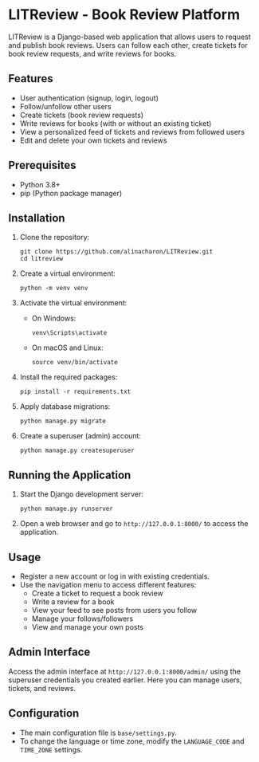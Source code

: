 # LITReview - Book Review Platform

LITReview is a Django-based web application that allows users to request and publish book reviews. Users can follow each other, create tickets for book review requests, and write reviews for books.

## Features

- User authentication (signup, login, logout)
- Follow/unfollow other users
- Create tickets (book review requests)
- Write reviews for books (with or without an existing ticket)
- View a personalized feed of tickets and reviews from followed users
- Edit and delete your own tickets and reviews

## Prerequisites

- Python 3.8+
- pip (Python package manager)

## Installation

1. Clone the repository:
   ```
   git clone https://github.com/alinacharon/LITReview.git
   cd litreview
   ```

2. Create a virtual environment:
   ```
   python -m venv venv
   ```

3. Activate the virtual environment:
   - On Windows:
     ```
     venv\Scripts\activate
     ```
   - On macOS and Linux:
     ```
     source venv/bin/activate
     ```

4. Install the required packages:
   ```
   pip install -r requirements.txt
   ```

5. Apply database migrations:
   ```
   python manage.py migrate
   ```

6. Create a superuser (admin) account:
   ```
   python manage.py createsuperuser
   ```

## Running the Application

1. Start the Django development server:
   ```
   python manage.py runserver
   ```

2. Open a web browser and go to `http://127.0.0.1:8000/` to access the application.

## Usage

- Register a new account or log in with existing credentials.
- Use the navigation menu to access different features:
  - Create a ticket to request a book review
  - Write a review for a book
  - View your feed to see posts from users you follow
  - Manage your follows/followers
  - View and manage your own posts

## Admin Interface

Access the admin interface at `http://127.0.0.1:8000/admin/` using the superuser credentials you created earlier. Here you can manage users, tickets, and reviews.

## Configuration

- The main configuration file is `base/settings.py`.
- To change the language or time zone, modify the `LANGUAGE_CODE` and `TIME_ZONE` settings.


